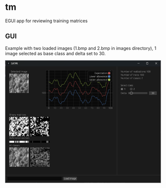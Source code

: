 # tm
EGUI app for reviewing training matrices

## GUI
Example with two loaded images (1.bmp and 2.bmp in images directory), 1 image selected as base class and delta set to 30.

![GUI](interface.png "GUI")
